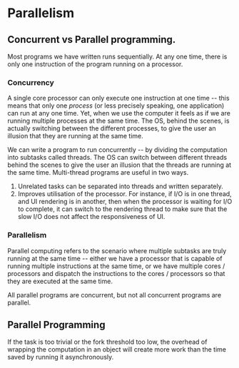 # Parallelism

## Concurrent vs Parallel programming.

Most programs we have written runs sequentially. At any one time, there is only one instruction of the program running on a processor.

### Concurrency

A single core processor can only execute one instruction at one time -- this means that only one *process* (or less precisely speaking, one application) can run at any one time. Yet, when we use the computer it feels as if we are running multiple processes at the same time. The OS, behind the scenes, is actually switching between the different processes, to give the user an illusion that they are running at the same time.

We can write a program to run concurrently -- by dividing the computation into subtasks called threads. The OS can switch between different threads behind the scenes to give the user an illusion that the threads are running at the same time. Multi-thread programs are useful in two ways.

1. Unrelated tasks can be separated into threads and written separately.
2. Improves utilisation of the processor. For instance, if I/O is in one thread, and UI rendering is in another, then when the processor is waiting for I/O to complete, it can switch to the rendering thread to make sure that the slow I/O does not affect the responsiveness of UI.

### Parallelism

Parallel computing refers to the scenario where multiple subtasks are truly running at the same time -- either we have a processor that is capable of running multiple instructions at the same time, or we have multiple cores / processors and dispatch the instructions to the cores / processors so that they are executed at the same time.

All parallel programs are concurrent, but not all concurrent programs are parallel.


## Parallel Programming

If the task is too trivial or the fork threshold too low, the overhead of wrapping the computation in an object will create more work than the time saved by running it asynchronously.